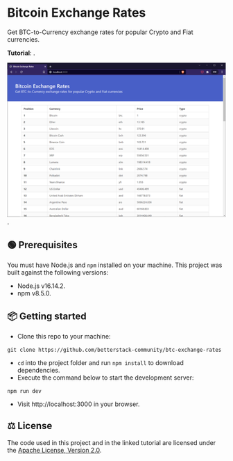 # Bitcoin Exchange Rates

Get BTC-to-Currency exchange rates for popular Crypto and Fiat currencies.

**Tutorial**: []().

![Screenshot or GIF of the application in action](screenshot.png).

## 🟢 Prerequisites

You must have Node.js and `npm` installed on your machine. This project was built against the following versions:

- Node.js v16.14.2.
- npm v8.5.0.

## 📦 Getting started

- Clone this repo to your machine:

```shell
git clone https://github.com/betterstack-community/btc-exchange-rates
```

- `cd` into the project folder and run `npm install` to download dependencies.
- Execute the command below to start the development server:

```shell
npm run dev
```

- Visit http://localhost:3000 in your browser.

## ⚖ License

The code used in this project and in the linked tutorial are licensed under the [Apache License, Version 2.0](LICENSE).
